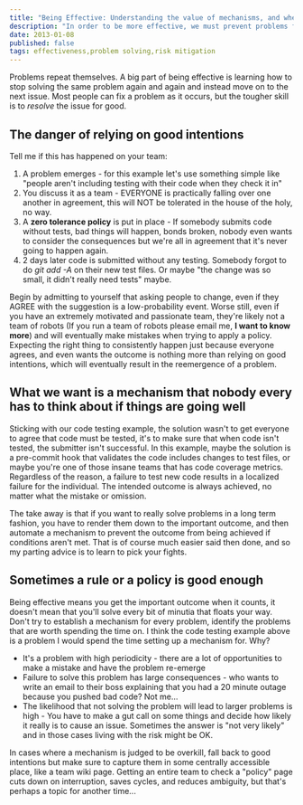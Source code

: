```yaml
--- 
title: "Being Effective: Understanding the value of mechanisms, and when to get by with rules instead."
description: "In order to be more effective, we must prevent problems from reemerging. The hard skill in management is deciding when a problem is truly worth solving, and when we can live with the risk." 
date: 2013-01-08 
published: false
tags: effectiveness,problem solving,risk mitigation
--- 
```


Problems repeat themselves. A big part of being effective is learning how to stop solving the same problem again and again and instead move on to the next issue. Most people can fix a problem as it occurs, but the tougher skill is to *resolve* the issue for good.

## The danger of relying on good intentions

Tell me if this has happened on your team: 
1. A problem emerges - for this example let's use something simple like "people aren't including testing with their code when they check it in"
2. You discuss it as a team - EVERYONE is practically falling over one another in agreement, this will NOT be tolerated in the house of the holy, no way. 
3. A **zero tolerance policy** is put in place - If somebody submits code without tests, bad things will happen, bonds broken, nobody even wants to consider the consequences but we're all in agreement that it's never going to happen again. 
4. 2 days later code is submitted without any testing. Somebody forgot to do *git add -A* on their new test files. Or maybe "the change was so small, it didn't really need tests" maybe.

Begin by admitting to yourself that asking people to change, even if they AGREE with the suggestion is a low-probability event. Worse still, even if you have an extremely motivated and passionate team, they're likely not a team of robots (If you run a team of robots please email me, **I want to know more**) and will eventually make mistakes when trying to apply a policy. Expecting the right thing to consistently happen just because everyone agrees, and even wants the outcome is nothing more than relying on good intentions, which will eventually result in the reemergence of a problem. 

## What we want is a mechanism that nobody every has to think about if things are going well

Sticking with our code testing example, the solution wasn't to get everyone to agree that code must be tested, it's to make sure that when code isn't tested, the submitter isn't successful. In this example, maybe the solution is a pre-commit hook that validates the code includes changes to test files, or maybe you're one of those insane teams that has code coverage metrics. Regardless of the reason, a failure to test new code results in a localized failure for the individual. The intended outcome is always achieved, no matter what the mistake or omission.

The take away is that if you want to really solve problems in a long term fashion, you have to render them down to the important outcome, and then automate a mechanism to prevent the outcome from being achieved if conditions aren't met. That is of course much easier said then done, and so my parting advice is to learn to pick your fights. 

## Sometimes a rule or a policy is good enough

Being effective means you get the important outcome when it counts, it doesn't mean that you'll solve every bit of minutia that floats your way. Don't try to establish a mechanism for every problem, identify the problems that are worth spending the time on. I think the code testing example above is a problem I would spend the time setting up a mechanism for. Why?

* It's a problem with high periodicity - there are a lot of opportunities to make a mistake and have the problem re-emerge
* Failure to solve this problem has large consequences - who wants to write an email to their boss explaining that you had a 20 minute outage because you pushed bad code? Not me...
* The likelihood that not solving the problem will lead to larger problems is high - You have to make a gut call on some things and decide how likely it really is to cause an issue. Sometimes the answer is "not very likely" and in those cases living with the risk might be OK. 

In cases where a mechanism is judged to be overkill, fall back to good intentions but make sure to capture them in some centrally accessible place, like a team wiki page. Getting an entire team to check a "policy" page cuts down on interruption, saves cycles, and reduces ambiguity, but that's perhaps a topic for another time...
